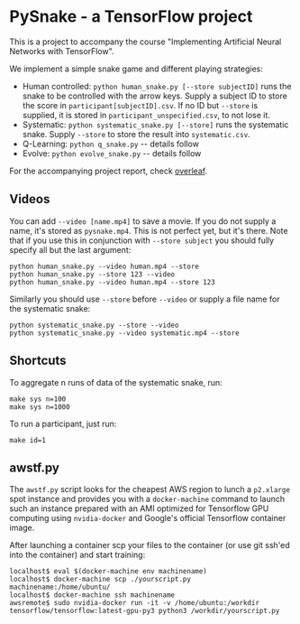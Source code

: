 # PySnake - a TensorFlow project

This is a project to accompany the course "Implementing Artificial Neural Networks with TensorFlow".

We implement a simple snake game and different playing strategies:

- Human controlled: `python human_snake.py [--store subjectID]` runs the snake to be controlled with the arrow keys. Supply a subject ID to store the score in `participant[subjectID].csv`. If no ID but `--store` is supplied, it is stored in `participant_unspecified.csv`, to not lose it.
- Systematic: `python systematic_snake.py [--store]` runs the systematic snake. Supply `--store` to store the result into `systematic.csv`.
- Q-Learning: `python q_snake.py` -- details follow
- Evolve: `python evolve_snake.py` -- details follow

For the accompanying project report, check [overleaf](https://www.overleaf.com/8169167cgrvhvrwfbqs).


## Videos
You can add `--video [name.mp4]` to save a movie. If you do not supply a name, it's stored as `pysnake.mp4`. This is not perfect yet, but it's there. Note that if you use this in conjunction with `--store subject` you should fully specify all but the last argument:

    python human_snake.py --video human.mp4 --store
    python human_snake.py --store 123 --video
    python human_snake.py --video human.mp4 --store 123

Similarly you should use `--store` before `--video` or supply a file name for the systematic snake:

    python systematic_snake.py --store --video
    python systematic_snake.py --video systematic.mp4 --store


## Shortcuts
To aggregate n runs of data of the systematic snake, run:

    make sys n=100
    make sys n=1000

To run a participant, just run:

    make id=1


## awstf.py
The `awstf.py` script looks for the cheapest AWS region to lunch a `p2.xlarge` spot instance and provides you with a `docker-machine` command to launch such an instance prepared with an AMI optimized for Tensorflow GPU computing using `nvidia-docker` and Google's official Tensorflow container image.

After launching a container scp your files to the container (or use git ssh'ed into the container) and start training:

```
localhost$ eval $(docker-machine env machinename)
localhost$ docker-machine scp ./yourscript.py machinename:/home/ubuntu/
localhost$ docker-machine ssh machinename
awsremote$ sudo nvidia-docker run -it -v /home/ubuntu:/workdir tensorflow/tensorflow:latest-gpu-py3 python3 /workdir/yourscript.py
```
